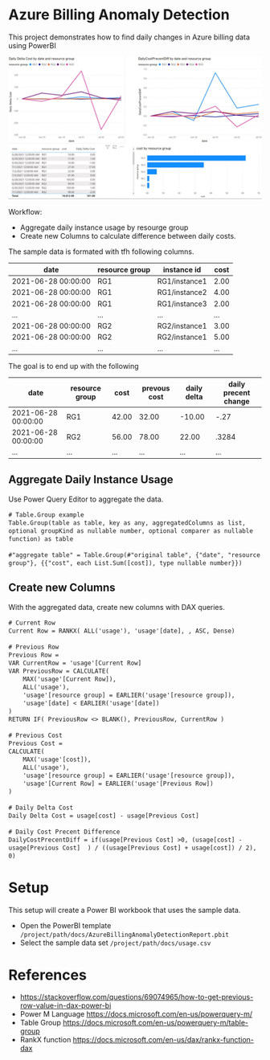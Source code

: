 # Azure Billing Anomaly Detection

This project demonstrates how to find daily changes in Azure billing data using PowerBI

![Delta Daily Costs](docs/dailycostsdelta.JPG "Delta Daily Costs")


Workflow:

- Aggregate daily instance usage by resourge group 
- Create new Columns to calculate difference between daily costs.

The sample data is formated with tfh following columns.

|date                | resource group | instance id   | cost | 
|--------------------|----------------|---------------|------|
|2021-06-28 00:00:00 | RG1            | RG1/instance1 | 2.00 |
|2021-06-28 00:00:00 | RG1            | RG1/instance2 | 4.00 |
|2021-06-28 00:00:00 | RG1            | RG1/instance3 | 2.00 |
|...                 | ...            | ...           | ...  |
|2021-06-28 00:00:00 | RG2            | RG2/instance1 | 3.00 |
|2021-06-28 00:00:00 | RG2            | RG2/instance1 | 5.00 |
|...                 | ...            | ...           | ...  |

The goal is to end up with the following

|date                | resource group | cost  | prevous cost | daily delta | daily precent change |  
|--------------------|----------------|-------|--------------|-------------|----------------------|
|2021-06-28 00:00:00 | RG1            | 42.00 | 32.00        | -10.00      | -.27                 |
|2021-06-28 00:00:00 | RG2            | 56.00 | 78.00        | 22.00       | .3284                |
|...                 | ...            | ...   | ...          | ...         | ...                  |


## Aggregate Daily Instance Usage

Use Power Query Editor to aggregate the data.

```
# Table.Group example
Table.Group(table as table, key as any, aggregatedColumns as list, optional groupKind as nullable number, optional comparer as nullable function) as table 

#"aggregate table" = Table.Group(#"original table", {"date", "resource group"}, {{"cost", each List.Sum([cost]), type nullable number}})
```

## Create new Columns

With the aggregated data, create new columns with DAX queries.

```
# Current Row
Current Row = RANKX( ALL('usage'), 'usage'[date], , ASC, Dense)

# Previous Row
Previous Row = 
VAR CurrentRow = 'usage'[Current Row]
VAR PreviousRow = CALCULATE(
    MAX('usage'[Current Row]), 
    ALL('usage'),
    'usage'[resource group] = EARLIER('usage'[resource group]),
    'usage'[date] < EARLIER('usage'[date])
)
RETURN IF( PreviousRow <> BLANK(), PreviousRow, CurrentRow )

# Previous Cost
Previous Cost = 
CALCULATE(
    MAX('usage'[cost]), 
    ALL('usage'), 
    'usage'[resource group] = EARLIER('usage'[resource group]), 
    'usage'[Current Row] = EARLIER('usage'[Previous Row])
)

# Daily Delta Cost
Daily Delta Cost = usage[cost] - usage[Previous Cost] 

# Daily Cost Precent Difference
DailyCostPrecentDiff = if(usage[Previous Cost] >0, (usage[cost] - usage[Previous Cost]  ) / ((usage[Previous Cost] + usage[cost]) / 2), 0)

```

# Setup

This setup will create a Power BI workbook that uses the sample data.

- Open the PowerBI template `/project/path/docs/AzureBillingAnomalyDetectionReport.pbit`
- Select the sample data set `/project/path/docs/usage.csv`

# References

- https://stackoverflow.com/questions/69074965/how-to-get-previous-row-value-in-dax-power-bi
- Power M Language https://docs.microsoft.com/en-us/powerquery-m/
- Table Group https://docs.microsoft.com/en-us/powerquery-m/table-group
- RankX function https://docs.microsoft.com/en-us/dax/rankx-function-dax